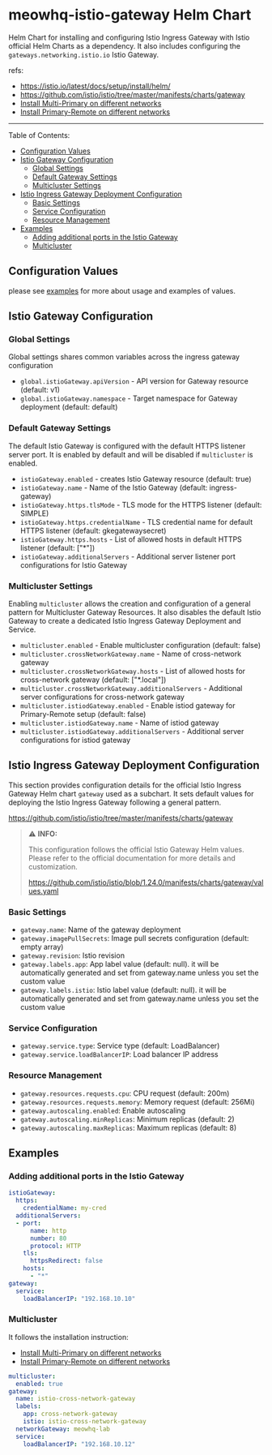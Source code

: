 # meowhq-istio-gateway Helm Chart

Helm Chart for installing and configuring Istio Ingress Gateway with Istio official Helm Charts as a dependency. It also includes configuring the `gateways.networking.istio.io` Istio Gateway.

refs:

- <https://istio.io/latest/docs/setup/install/helm/>
- <https://github.com/istio/istio/tree/master/manifests/charts/gateway>
- [Install Multi-Primary on different networks](https://istio.io/latest/docs/setup/install/multicluster/multi-primary_multi-network/)
- [Install Primary-Remote on different networks](https://istio.io/latest/docs/setup/install/multicluster/primary-remote_multi-network/)

___
Table of Contents:

- [Configuration Values](#configuration-values)
- [Istio Gateway Configuration](#istio-gateway-configuration)
  - [Global Settings](#global-settings)
  - [Default Gateway Settings](#default-gateway-settings)
  - [Multicluster Settings](#multicluster-settings)
- [Istio Ingress Gateway Deployment Configuration](#istio-ingress-gateway-deployment-configuration)
  - [Basic Settings](#basic-settings)
  - [Service Configuration](#service-configuration)
  - [Resource Management](#resource-management)
- [Examples](#examples)
  - [Adding additional ports in the Istio Gateway](#adding-additional-ports-in-the-istio-gateway)
  - [Multicluster](#multicluster)

## Configuration Values

please see [examples](examples/README.md) for more about usage and examples of values.

## Istio Gateway Configuration

### Global Settings

Global settings shares common variables across the ingress gateway configuration

- `global.istioGateway.apiVersion` - API version for Gateway resource (default: v1)
- `global.istioGateway.namespace` - Target namespace for Gateway deployment (default: default)

### Default Gateway Settings

The default Istio Gateway is configured with the default HTTPS listener server port. It is enabled by default and will be disabled if `multicluster` is enabled.

- `istioGateway.enabled` - creates Istio Gateway resource (default: true)
- `istioGateway.name` - Name of the Istio Gateway (default: ingress-gateway)
- `istioGateway.https.tlsMode` - TLS mode for the HTTPS listener (default: SIMPLE)
- `istioGateway.https.credentialName` - TLS credential name for default HTTPS listener (default: gkegatewaysecret)
- `istioGateway.https.hosts` - List of allowed hosts in default HTTPS listener (default: ["*"])
- `istioGateway.additionalServers` - Additional server listener port configurations for Istio Gateway

### Multicluster Settings

Enabling `multicluster` allows the creation and configuration of a general pattern for Multicluster Gateway Resources. It also disables the default Istio Gateway to create a dedicated Istio Ingress Gateway Deployment and Service.

- `multicluster.enabled` - Enable multicluster configuration (default: false)
- `multicluster.crossNetworkGateway.name` - Name of cross-network gateway
- `multicluster.crossNetworkGateway.hosts` - List of allowed hosts for cross-network gateway (default: ["*.local"])
- `multicluster.crossNetworkGateway.additionalServers` - Additional server configurations for cross-network gateway
- `multicluster.istiodGateway.enabled` - Enable istiod gateway for Primary-Remote setup (default: false)
- `multicluster.istiodGateway.name` - Name of istiod gateway
- `multicluster.istiodGateway.additionalServers` - Additional server configurations for istiod gateway

## Istio Ingress Gateway Deployment Configuration

This section provides configuration details for the official Istio Ingress Gateway Helm chart `gateway` used as a subchart. It sets default values for deploying the Istio Ingress Gateway following a general pattern.

<https://github.com/istio/istio/tree/master/manifests/charts/gateway>

> ⚠️ **INFO:**
>
> This configuration follows the official Istio Gateway Helm values. Please refer to the official documentation for more details and customization.
>
> <https://github.com/istio/istio/blob/1.24.0/manifests/charts/gateway/values.yaml>

### Basic Settings

- `gateway.name`: Name of the gateway deployment
- `gateway.imagePullSecrets`: Image pull secrets configuration (default: empty array)
- `gateway.revision`: Istio revision
- `gateway.labels.app`: App label value (default: null). it will be automatically generated and set from gateway.name unless you set the custom value
- `gateway.labels.istio`: Istio label value (default: null). it will be automatically generated and set from gateway.name unless you set the custom value

### Service Configuration

- `gateway.service.type`: Service type (default: LoadBalancer)
- `gateway.service.loadBalancerIP`: Load balancer IP address

### Resource Management

- `gateway.resources.requests.cpu`: CPU request (default: 200m)
- `gateway.resources.requests.memory`: Memory request (default: 256Mi)
- `gateway.autoscaling.enabled`: Enable autoscaling
- `gateway.autoscaling.minReplicas`: Minimum replicas (default: 2)
- `gateway.autoscaling.maxReplicas`: Maximum replicas (default: 8)

## Examples

### Adding additional ports in the Istio Gateway

```yaml
istioGateway:
  https:
    credentialName: my-cred
  additionalServers:
  - port:
      name: http
      number: 80
      protocol: HTTP
    tls:
      httpsRedirect: false
    hosts:
      - "*"
gateway:
  service:
    loadBalancerIP: "192.168.10.10"
```

### Multicluster

It follows the installation instruction:

- [Install Multi-Primary on different networks](https://istio.io/latest/docs/setup/install/multicluster/multi-primary_multi-network/)
- [Install Primary-Remote on different networks](https://istio.io/latest/docs/setup/install/multicluster/primary-remote_multi-network/)

```yaml
multicluster:
  enabled: true
gateway:
  name: istio-cross-network-gateway
  labels:
    app: cross-network-gateway
    istio: istio-cross-network-gateway
  networkGateway: meowhq-lab
  service:
    loadBalancerIP: "192.168.10.12"
```
